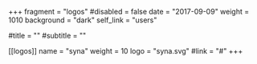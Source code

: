 +++
fragment = "logos"
#disabled = false
date = "2017-09-09"
weight = 1010
background = "dark"
self_link = "users"

#title = ""
#subtitle = ""

[[logos]]
  name = "syna"
  weight = 10
  logo = "syna.svg"
  #link = "#"
+++
